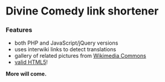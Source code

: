 # Divine Comedy link shortener

### Features
* both PHP and JavaScript/jQuery versions
* uses interwiki links to detect translations
* gallery of related pictures from [Wikimedia Commons](//commons.wikimedia.org)
* [valid HTML5](http://validator.w3.org/check?uri=http%3A%2F%2Fdvncmd.tk%2Fi1%2C1-3)!

__More will come.__
